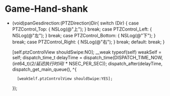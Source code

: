 # Game-Hand-shank
- (void)panGesdirection:(PTZDirection)Dir{
    switch (Dir) {
        case PTZControl_Top:
        {
            NSLog(@"上");
        }
            break;
            case PTZControl_Left:
        {
            NSLog(@"左");
        }
            break;
        case PTZControl_Bottom:
        {
            NSLog(@"下");
        }
            break;
        case PTZControl_Right:
        {
            NSLog(@"右");
        }
            break;
        default:
            break;
    }

    [self.ptzControlView shouldSwipe:NO];
    __weak typeof(self) weakSelf = self;
    dispatch_time_t delayTime = dispatch_time(DISPATCH_TIME_NOW, (int64_t)(2/*延迟执行时间*/ * NSEC_PER_SEC));
    dispatch_after(delayTime, dispatch_get_main_queue(), ^{
        
        [weakSelf.ptzControlView shouldSwipe:YES];
    });
